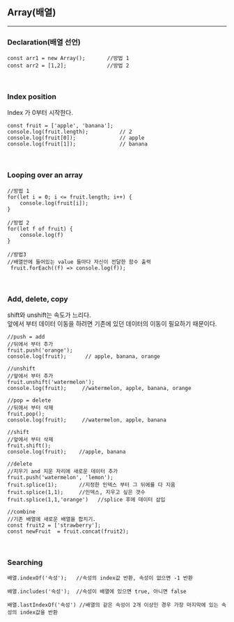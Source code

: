 ## Array(배열)

---

### Declaration(배열 선언)

```JS
const arr1 = new Array();       //방법 1
const arr2 = [1,2];             //방법 2
```

<br>

### Index position

Index 가 0부터 시작한다.

```JS
const fruit = ['apple', 'banana'];
console.log(fruit.length);          // 2
console.log(fruit[0]);              // apple
console.log(fruit[1]);              // banana
```

<br>

### Looping over an array

```JS
//방법 1
for(let i = 0; i <= fruit.length; i++) {
    console.log(fruit[i]);
}

//방법 2
for(let f of fruit) {
    console.log(f)
}

//방법3
//배열안에 들어있는 value 들마다 자신이 전달한 함수 출력
 fruit.forEach((f) => console.log(f));
```

 <br>

### Add, delete, copy

shift와 unshift는 속도가 느리다. <br>
앞에서 부터 데이터 이동을 하려면 기존에 있던 데이터의 이동이 필요하기 때문이다. <br>

```JS
//push = add
//뒤에서 부터 추가
fruit.push('orange');
console.log(fruit);      // apple, banana, orange

//unshift
//앞에서 부터 추가
fruit.unshift('watermelon');
console.log(fruit);     //watermelon, apple, banana, orange

//pop = delete
//뒤에서 부터 삭제
fruit.pop();
console.log(fruit);     //watermelon, apple, banana

//shift
//앞에서 부터 삭제
fruit.shift();
console.log(fruit);    //apple, banana

//delete
//지우기 and 지운 자리에 새로운 데이터 추가
fruit.push('watermelon', 'lemon');
fruit.splice(1);       //지정한 인덱스 부터 그 뒤에를 다 지움
fruit.splice(1,1);     //인덱스, 지우고 싶은 갯수
fruit.splice(1,1,'orange')   //splice 후에 데이터 삽입

//combine
//기존 배열에 새로운 배열을 합치기.
const fruit2 = ['strawberry'];
const newFruit  = fruit.concat(fruit2);
```

<br>

### Searching

```JS
배열.indexOf('속성');   //속성의 index값 반환, 속성이 없으면 -1 반환

배열.includes('속성');  //속성이 배열에 있으면 true, 아니면 false

배열.lastIndexOf('속성') //배열의 같은 속성이 2개 이상인 경우 가장 마지막에 있는 속성의 index값을 반환
```
